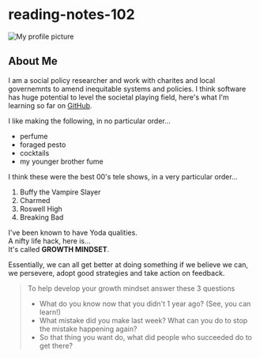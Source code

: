 # reading-notes-102  

![My profile picture](https://lh3.googleusercontent.com/PU790E_UTlM7GxxHvXfrbrDIxAKBYxK00xcuyVrlh-3NltulfshXnEzVrYZ-hm6PiwJz0fr1Prd_NCZ5ZgSLP_FsQMBlAxAcd4BRPUXIneQM7OnuJFCb1eZVBOTfaIhXOCh36FFqoIO4aN4g2jjWyGf8Y-kd4VPVF5GTHE1OCSe1kYaJpeTVyOJRyfEDmvnqrMDU-sVt3MWKtraZhDmscac4sCfaSeLsdYxxbmR5msW8uR1eB5QmE0OjVYuXvBA5cPxG1WAgarwocOobd-p3vMV_UabhevcJ2gpSBrO2UNIrfmjnbF3b3IQ1dnzXmHtFT8E3ndEoRMxWzUWD-1K4uqJNEzDypfxKusnDMu7-qN1ikwwt841VPae7-IfuaQWWdN4jPPVSr_hApEXKzi2_uUMJk21zbdcQSdNxmq0u_FqBY68pZfzRDpzzZZkyFDJM0ug0TVOxL0m7cGdl_MQdWJYYJJ3FCzsqJYlnYofZtsNY8ygbhePrSaCri1VEYJ2v_ebJHCaBpmXcL_Rcab0gNAmYf9ZHJeiFeZfPUqyxstUHg2whqbOhVyw1ZtHZlIQaOFEWh5a5fvdXJOUCyHqj0B5HCo7JEGBBu08uaEZOKsmPuVV59GrCt1QIwOwYVc_EYj0li4fAYH6gLpJpjhK56Cu_J4v-aa0Ux7Xv2g6VAZSq-hdwWDUcli5oBcpDdvQq5YH53lsn_BaGPFgqinJLUqrtA7846olHe7G7ejmhw4Nqno0mzCdnqOdrVyJaacsox6P57K680dvYTDTSluKCfAVW9kZoXEm-WuDNy0WF5fKpHDK_eD9czhYCNtcU4skRs5pQ0jV1LzplTuLlyZOGol5JI_Ncy5h_FsAgNQop4fZNVMFEQuuoohreG1oYd4hfPB3ipkxf7CiPr1XNEf8cPO2hmJAIUStij5LpqLqJk3wTLQ=w417-h625-s-no?authuser=0)  
## About Me  
I am a social policy researcher and work with charites and local governemnts to amend inequitable systems and policies. I think software has huge potential to level the societal playing field, here's what I'm learning so far on [GitHub](https://github.com/Elloyouease).

I like making the following, in no particular order...
- perfume
- foraged pesto
- cocktails
- my younger brother fume

I think these were the best 00's tele shows, in a very particular order...
1. Buffy the Vampire Slayer
2. Charmed
3. Roswell High
4. Breaking Bad

I've been known to have Yoda qualities.<br> 
A nifty life hack, here is... <br>
It's called **GROWTH MINDSET**.

Essentially, we can all get better at doing something if we believe we can, we persevere, adopt good strategies and take action on feedback.<br>
>To help develop your growth mindset answer these 3 questions 
>- What do you know now that you didn't 1 year ago? (See, you can learn!)
>- What mistake did you make last week? What can you do to stop the mistake happening again?
>- So that thing you want do, what did people who succeeded do to get there? 
